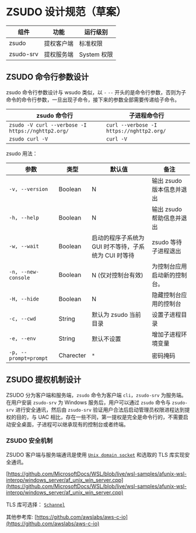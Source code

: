 # ZSUDO 设计规范（草案）

|组件|功能|运行级别|
|---|---|---|
|zsudo|提权客户端|标准权限|
|zsudo-srv|提权服务端|System 权限|


## ZSUDO 命令行参数设计

zsudo 命令行参数设计与 wsudo 类似，以 `-` `--` 开头的是命令行参数，否则为子命令的命令行参数，一旦出现子命令，接下来的参数全部需要传递给子命令。

|zsudo 命令行|子进程命令行|
|---|---|
|`zsudo -V curl --verbose -I https://nghttp2.org/`|`curl --verbose -I https://nghttp2.org/`|
|`zsudo curl -V`|`curl -V`|

zsudo 用法：

|参数|类型|默认值|备注|
|---|---|---|---|
|`-v, --version`|Boolean|N|输出 zsudo 版本信息并退出|
|`-h, --help`|Boolean|N|输出 zsudo 帮助信息并退出|
|`-w, --wait`|Boolean|启动的程序子系统为 GUI 时不等待，子系统为 CUI 时等待|zsudo 等待子进程退出|
|`-n, --new-console`|Boolean|N (仅对控制台有效)|为控制台应用启动新的控制台。|
|`-H, --hide`|Boolean|N|隐藏控制台应用的控制台|
|`-c, --cwd`|String|默认为 zsudo 当前目录|设置子进程目录|
|`-e, --env`|String|默认不设置|增加子进程环境变量|
|`-p, --prompt=prompt`|Charecter|`*`|密码掩码|

## ZSUDO 提权机制设计

ZSUDO 分为客户端和服务端，`zsudo` 命令为客户端 `cli`，`zsudo-srv` 为服务端。在用户安装 `zsudo-srv` 为 Windows 服务后，用户可以通过 `zsudo` 命令与 `zsudo-srv` 进行安全通讯，然后由 `zsudo-srv` 验证用户合法后启动管理员权限进程达到提权的目的，与 UAC 相比，存在一些不同，第一提权是完全是命令行的，不需要启动安全桌面，子进程可以继承现有的控制台或者终端。

### ZSUDO 安全机制

ZSUDO 客户端与服务端通讯是使用 [`Unix domain socket`](https://devblogs.microsoft.com/commandline/af_unix-comes-to-windows/) 和选取的 TLS 库实现安全通讯。

[https://github.com/MicrosoftDocs/WSL/blob/live/wsl-samples/afunix-wsl-interop/windows_server/af_unix_win_server.cpp](https://github.com/MicrosoftDocs/WSL/blob/live/wsl-samples/afunix-wsl-interop/windows_server/af_unix_win_server.cpp)

TLS 库可选择： [`Schannel`](https://docs.microsoft.com/en-us/windows/win32/com/schannel)

其他参考库: [https://github.com/awslabs/aws-c-io](https://github.com/awslabs/aws-c-io)

<!--[https://github.com/tlswg/tlswg-wiki/blob/master/IMPLEMENTATIONS.md](https://github.com/tlswg/tlswg-wiki/blob/master/IMPLEMENTATIONS.md)
[picotls](https://github.com/h2o/picotls)-->
